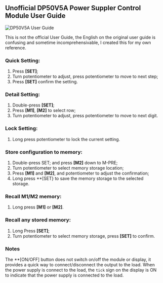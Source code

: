## Unofficial DP50V5A Power Suppler Control Module User Guide

![DP50V5A User Guide](https://DP50V5A_Power_Supply_Control_Module.jpg "DP50V5A Power Suppler Control Module")

This is not the official User Guide, the English on the original user guide is confusing and sometime incomprehensivable, I created this for my own reference.

### Quick Setting:
1.	Press **[SET]**;
2.	Turn potentiometer to adjust, press potentiometer to move to next step;
3.	Press **[SET]** confirm the setting.

### Detail Setting:
1.	Double-press **[SET]**;
2.	Press **[M1]**, **[M2]** to select row;
3.	Turn potentiometer to adjust, press potentiometer to move to next digit.

### Lock Setting:
1.	Long press potentiometer to lock the current setting.

### Store configuration to memory:
1.	Double-press SET; and press **[M2]** down to M-PRE;
2.	Turn potentiometer to select memory storage location;
3.	Press **[M1]** and **[M2]**, and potentiometer to adjust the confirmation;
4.	Long press **[SET} to save the memory storage to the selected storage.

### Recall M1/M2 memory:
1.	Long press **[M1]** or **[M2]**.

### Recall any stored memory:
1.	Long Press **[SET]**;
2.	Turn potentiometer to select memory storage, press **[SET]** to confirm.

### Notes

The **[ON/OFF] button does not switch on/off the module or display, it provides a quick way to connect/disconnect the output to the load. When the power supply is connect to the load, the `tick` sign on the display is ON to indicate that the power supply is connected to the load.
